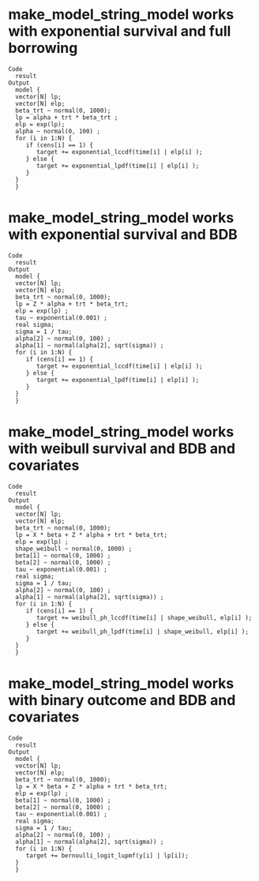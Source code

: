 # make_model_string_model works with exponential survival and full borrowing

    Code
      result
    Output
      model {
      vector[N] lp;
      vector[N] elp;
      beta_trt ~ normal(0, 1000); 
      lp = alpha + trt * beta_trt ;
      elp = exp(lp);
      alpha ~ normal(0, 100) ;
      for (i in 1:N) {
         if (cens[i] == 1) {
            target += exponential_lccdf(time[i] | elp[i] );
         } else {
            target += exponential_lpdf(time[i] | elp[i] );
         }
      }
      }

# make_model_string_model works with exponential survival and BDB

    Code
      result
    Output
      model {
      vector[N] lp;
      vector[N] elp;
      beta_trt ~ normal(0, 1000); 
      lp = Z * alpha + trt * beta_trt;
      elp = exp(lp) ;
      tau ~ exponential(0.001) ;
      real sigma;
      sigma = 1 / tau;
      alpha[2] ~ normal(0, 100) ;
      alpha[1] ~ normal(alpha[2], sqrt(sigma)) ;
      for (i in 1:N) {
         if (cens[i] == 1) {
            target += exponential_lccdf(time[i] | elp[i] );
         } else {
            target += exponential_lpdf(time[i] | elp[i] );
         }
      }
      }

# make_model_string_model works with weibull survival and BDB and covariates

    Code
      result
    Output
      model {
      vector[N] lp;
      vector[N] elp;
      beta_trt ~ normal(0, 1000); 
      lp = X * beta + Z * alpha + trt * beta_trt;
      elp = exp(lp) ;
      shape_weibull ~ normal(0, 1000) ;
      beta[1] ~ normal(0, 1000) ;
      beta[2] ~ normal(0, 1000) ;
      tau ~ exponential(0.001) ;
      real sigma;
      sigma = 1 / tau;
      alpha[2] ~ normal(0, 100) ;
      alpha[1] ~ normal(alpha[2], sqrt(sigma)) ;
      for (i in 1:N) {
         if (cens[i] == 1) {
            target += weibull_ph_lccdf(time[i] | shape_weibull, elp[i] );
         } else {
            target += weibull_ph_lpdf(time[i] | shape_weibull, elp[i] );
         }
      }
      }

# make_model_string_model works with binary outcome and BDB  and covariates

    Code
      result
    Output
      model {
      vector[N] lp;
      vector[N] elp;
      beta_trt ~ normal(0, 1000); 
      lp = X * beta + Z * alpha + trt * beta_trt;
      elp = exp(lp) ;
      beta[1] ~ normal(0, 1000) ;
      beta[2] ~ normal(0, 1000) ;
      tau ~ exponential(0.001) ;
      real sigma;
      sigma = 1 / tau;
      alpha[2] ~ normal(0, 100) ;
      alpha[1] ~ normal(alpha[2], sqrt(sigma)) ;
      for (i in 1:N) {
         target += bernoulli_logit_lupmf(y[i] | lp[i]);
      }
      }

